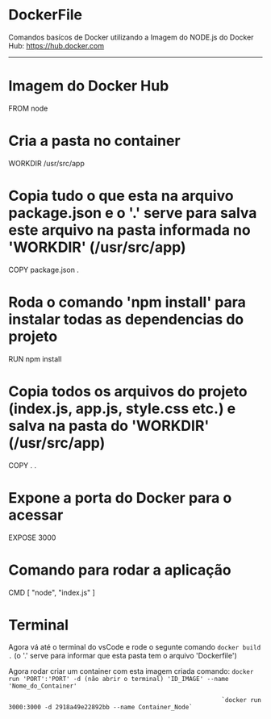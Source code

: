 # DockerFile

Comandos basícos de Docker utilizando a Imagem do NODE.js do Docker Hub: https://hub.docker.com

<hr>

# Imagem do Docker Hub
FROM node

# Cria a pasta no container
WORKDIR /usr/src/app

# Copia tudo o que esta na arquivo package.json e o '.' serve para salva este arquivo na pasta informada no 'WORKDIR' (/usr/src/app)
COPY package.json .

# Roda o comando 'npm install' para instalar todas as dependencias do projeto
RUN npm install

# Copia todos os arquivos do projeto (index.js, app.js, style.css etc.) e salva na pasta do 'WORKDIR' (/usr/src/app)
COPY . .

# Expone a porta do Docker para o acessar
EXPOSE 3000

# Comando para rodar a aplicação
CMD [ "node", "index.js" ]

# Terminal
Agora vá até o terminal do vsCode e rode o segunte comando `docker build .` (o '.' serve para informar que esta pasta tem o arquivo 'Dockerfile')

Agora rodar criar um container com esta imagem criada comando: `docker run 'PORT':'PORT' -d (não abrir o terminal) 'ID_IMAGE' --name 'Nome_do_Container'`

                                                               `docker run 3000:3000 -d 2918a49e22892bb --name Container_Node` 

